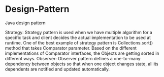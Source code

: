 # Design-Pattern
Java design pattern

Strategy: Strategy pattern is used when we have multiple algorithm for a specific task and client decides the actual implementation to be used at runtime. One of the best example of strategy pattern is Collections.sort() method that takes Comparator parameter. Based on the different implementations of Comparator interfaces, the Objects are getting sorted in different ways.
Observer: Observer pattern defines a one-to-many dependency between objects so that when one object changes state, all its dependents are notified and updated automatically.
